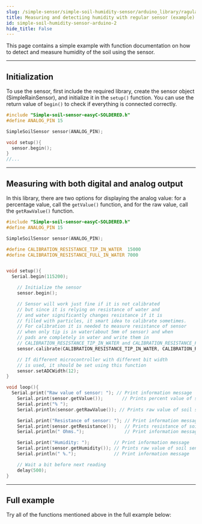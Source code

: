 ```yaml
---
slug: /simple-sensor/simple-soil-humidity-sensor/arduino_library/ragular-example
title: Measuring and detectiing humidity with regular sensor (example)
id: simple-soil-humidity-sensor-arduino-2
hide_title: False
---
```


This page contains a simple example with function documentation on how to detect and measure humidity of the soil using the sensor.

---

## Initialization
To use the sensor, first include the required library, create the sensor object (SimpleRainSensor), and initialize it in the `setup()` function. You can use the return value of `begin()` to check if everything is connected correctly.

```cpp
#include "Simple-soil-sensor-easyC-SOLDERED.h"
#define ANALOG_PIN 15

SimpleSoilSensor sensor(ANALOG_PIN);

void setup(){
  sensor.begin();
}
//...
```
<FunctionDocumentation
  functionName="SimpleSoilSensor sensor"
  description="Creates SimpleSoilSensor object"
  returnDescription="none"
/>

<FunctionDocumentation
  functionName="sensor.begin()"
  description="Initializes the sensor."
  returnDescription="Returns true if initialization is successful, false otherwise."
/>

---
## Measuring with both digital and analog output
In this library, there are two options for displaying the analog value: for a percentage value, call the `getValue()` function, and for the raw value, call the `getRawValue()` function.
```cpp
#include "Simple-soil-sensor-easyC-SOLDERED.h"
#define ANALOG_PIN 15

SimpleSoilSensor sensor(ANALOG_PIN);

#define CALIBRATION_RESISTANCE_TIP_IN_WATER  15000
#define CALIBRATION_RESISTANCE_FULL_IN_WATER 7000


void setup(){
  Serial.begin(115200);

    // Initialize the sensor
    sensor.begin();

    // Sensor will work just fine if it is not calibrated
    // but since it is relying on resistance of water and
    // and water significantly changes resistance if it is
    // filled with particles, it smart idea to calibrate sometimes.
    // For calibration it is needed to measure resistance of sensor
    // when only tip is in water(about 5mm of sensor) and when
    // pads are completely in water and write them in
    // CALIBRATION_RESISTANCE_TIP_IN_WATER and CALIBRATION_RESISTANCE_FULL_IN_WATER
    sensor.calibrate(CALIBRATION_RESISTANCE_TIP_IN_WATER, CALIBRATION_RESISTANCE_FULL_IN_WATER);

    // If different microcontroller with different bit width
    // is used, it should be set using this function
    sensor.setADCWidth(12);
}

void loop(){
  Serial.print("Raw value of sensor: "); // Print information message
    Serial.print(sensor.getValue());       // Prints percent value of soil sensor
    Serial.print("% ");
    Serial.println(sensor.getRawValue()); // Prints raw value of soil sensor

    Serial.print("Resistance of sensor: "); // Print information message
    Serial.print(sensor.getResistance());   // Prints resistance of soil sensor
    Serial.println(" Ohms.");               // Print information message

    Serial.print("Humidity: ");         // Print information message
    Serial.print(sensor.getHumidity()); // Prints raw value of soil sensor
    Serial.println(" %.");              // Print information message

    // Wait a bit before next reading
    delay(500);
}
```
<FunctionDocumentation
  functionName="sensor.getValue()"
  description="Returns the percent value of the soil humidity sensor."
  returnDescription="Returns a float representation of the rain humidity sensor value in percentage."
/>
<FunctionDocumentation
  functionName="sensor.getRawValue()"
  description="Returns the raw ADC value."
  returnDescription="Returns an integer representation of the rain sensor value."
/>
<FunctionDocumentation
  functionName="sensor.getResistance()"
  description="Returns the calculated resistance."
  returnDescription="Returns a float representation of the rain sensor resistance."
/>
<FunctionDocumentation
  functionName="sensor.getHumidity()"
  description="Returns the percent value of the soil humidity."
  returnDescription="Returns a float representation of the soil humidity in percentage."
/>

<CenteredImage src="/img/simple-sensor/simple-soil-humidity-sensor/water_not_detected.png" alt="Sensor when water is not present" caption="Sensor when water is not present" width="700px" />

<CenteredImage src="/img/simple-sensor/simple-soil-humidity-sensor/water_not_detected_serial.jpg" alt="Serial Monitor output" caption="Serial Monitor output" width="700px" />

<CenteredImage src="/img/simple-sensor/simple-soil-humidity-sensor/water_detected.png" alt="Sensor when rain is present" caption="Sensor when rain is present" width="700px" />

<CenteredImage src="/img/simple-sensor/simple-soil-humidity-sensor/water_detected_serial.jpg" alt="Serial Monitor output" caption="Serial Monitor output" width="700px" />

---

## Full example
Try all of the functions mentioned above in the full example below:

<QuickLink 
  title="Read_values_native.ino" 
  description="Example for using the digital and analog read functions for Simple soil humidity sensor."
  url="https://github.com/SolderedElectronics/Soldered-Simple-Soil-Humidity-Sensor-Arduino-Library/blob/main/examples/Read_values_native/Read_values_native.ino" 
/>